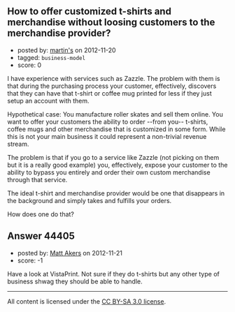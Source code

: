 ## How to offer customized t-shirts and merchandise without loosing customers to the merchandise provider?

- posted by: [martin's](https://stackexchange.com/users/-1/16979-martin-s) on 2012-11-20
- tagged: `business-model`
- score: 0

I have experience with services such as Zazzle.  The problem with them is that during the purchasing process your customer, effectively,  discovers that they can have that t-shirt or coffee mug printed for less if they just setup an account with them.

Hypothetical case:  You manufacture roller skates and sell them online.  You want to offer your customers the ability to order --from you-- t-shirts, coffee mugs and other merchandise that is customized in some form.  While this is not your main business it could represent a non-trivial revenue stream.

The problem is that if you go to a service like Zazzle (not picking on them but it is a really good example) you, effectively, expose your customer to the ability to bypass you entirely and order their own custom merchandise through that service.  

The ideal t-shirt and merchandise provider would be one that disappears in the background and simply takes and fulfills your orders.

How does one do that?


## Answer 44405

- posted by: [Matt Akers](https://stackexchange.com/users/-1/19353-matt-akers) on 2012-11-21
- score: -1

Have a look at VistaPrint.  Not sure if they do t-shirts but any other type of business shwag they should be able to handle.



---

All content is licensed under the [CC BY-SA 3.0 license](https://creativecommons.org/licenses/by-sa/3.0/).
